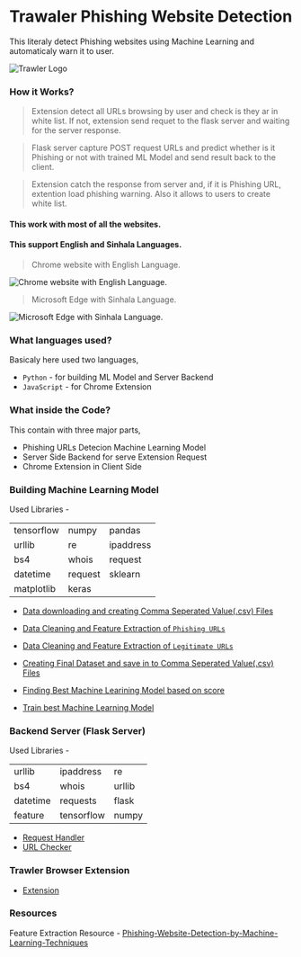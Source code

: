 # Trawaler Phishing Website Detection

This literaly detect Phishing websites using Machine Learning and automaticaly warn it to user.

![Trawler Logo](https://i.postimg.cc/3JtvNypF/Trawler-transparent2-128x128.png)

### How it Works?

> Extension detect all URLs browsing by user and check is they ar in white list. If not, extension send requet to the flask server and waiting for the server response.

> Flask server capture POST request URLs and predict whether is it Phishing or not with trained ML Model and send result back to the client.

> Extension catch the response from server and, if it is Phishing URL, extention load phishing warning. Also it allows to users to create white list.


#### This work with most of all the websites.
#### This support English and Sinhala Languages.

> Chrome website with English Language.

![Chrome website with English Language.](https://i.postimg.cc/k5XXLwDQ/Chrome-english.gif)

> Microsoft Edge  with Sinhala Language.

![Microsoft Edge  with Sinhala Language.](https://i.postimg.cc/g0SkpR6f/Edge-sinhala.gif)

### What languages used?

Basicaly here used two languages,

- ` Python ` - for building ML Model and Server Backend
- ` JavaScript ` - for Chrome Extension

### What inside the Code?

This contain with three major parts,

- Phishing URLs Detecion Machine Learning Model
- Server Side Backend for serve Extension Request
- Chrome Extension in Client Side
  
### Building Machine Learning Model

Used Libraries -

||||
| --- | --- | --- |
| tensorflow | numpy | pandas |
| urllib | re | ipaddress |
| bs4 | whois | request |
| datetime | request | sklearn |
| matplotlib | keras |  |


- [Data downloading and creating Comma Seperated Value(.csv) Files](Constructing_ML_Model/1_Creating_URL.ipynb)

- [Data Cleaning and Feature Extraction of ` Phishing URLs `](Constructing_ML_Model/2_Feature_Extraction_of_Phishing_URL.ipynb)

- [Data Cleaning and Feature Extraction of ` Legitimate URLs `](Constructing_ML_Model/3_Feature_Extraction_of_Legitimate_URL.ipynb)

- [Creating Final Dataset and save in to Comma Seperated Value(.csv) Files](Constructing_ML_Model/4_Creating_Final_Dataset.ipynb)

- [Finding Best Machine Learining Model based on score](Constructing_ML_Model/5_Finding_Best_Model.ipynb)

- [Train best Machine Learning Model](Constructing_ML_Model/6_Training_selected_best_model.ipynb)


### Backend Server (Flask Server)

Used Libraries -

||||
| --- | --- | --- |
| urllib | ipaddress | re |
| bs4 | whois | urllib |
| datetime | requests | flask |
| feature | tensorflow | numpy |

- [Request Handler](Server/app.py)
- [URL Checker](Server/feature.py)

### Trawler Browser Extension

- [Extension](Extension)


### Resources

Feature Extraction Resource -
[Phishing-Website-Detection-by-Machine-Learning-Techniques](https://github.com/shreyagopal/Phishing-Website-Detection-by-Machine-Learning-Techniques)

